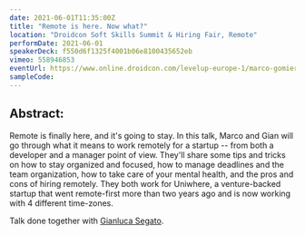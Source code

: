 ```yaml
---
date: 2021-06-01T11:35:00Z
title: "Remote is here. Now what?"
location: "Droidcon Soft Skills Summit & Hiring Fair, Remote"
performDate: 2021-06-01
speakerDeck: f550d6f1325f4001b06e8100435652eb
vimeo: 558946853
eventUrl: https://www.online.droidcon.com/levelup-europe-1/marco-gomiero-%26-gian-segato
sampleCode:
---
```


## Abstract:
Remote is finally here, and it's going to stay. In this talk, Marco and Gian will go through what it means to work remotely for a startup -- from both a developer and a manager point of view. They'll share some tips and tricks on how to stay organized and focused, how to manage deadlines and the team organization, how to take care of your mental health, and the pros and cons of hiring remotely. They both work for Uniwhere, a venture-backed startup that went remote-first more than two years ago and is now working with 4 different time-zones.

Talk done together with [Gianluca Segato](https://giansegato.com/).
